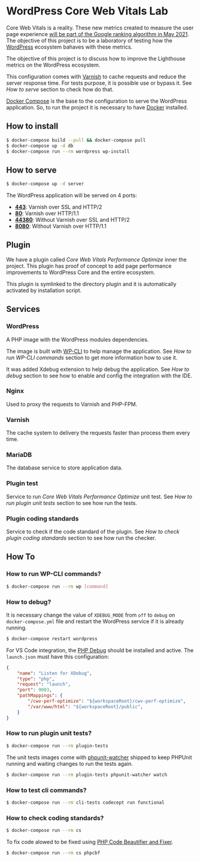 # WordPress Core Web Vitals Lab

Core Web Vitals is a reality. These new metrics created to measure the user page experience [will be part of the Google ranking algorithm in May 2021](https://developers.google.com/search/blog/2020/11/timing-for-page-experience). The objective of this project is to be a laboratory of testing how the [WordPress](http://wordpress.org/) ecosystem bahaves with these metrics.

The objective of this project is to discuss how to improve the Lighthouse metrics on the WordPress ecosystem.

This configuration comes with [Varnish](https://varnish-cache.org/) to cache requests and reduce the server response time. For tests purpose, it is possible use or bypass it. See _How to serve_ section to check how do that.

[Docker Compose](https://docs.docker.com/compose/) is the base to the configuration to serve the WordPress application. So, to run the project it is necessary to have [Docker](https://www.docker.com/) installed.

## How to install

```bash
$ docker-compose build --pull && docker-compose pull
$ docker-compose up -d db
$ docker-compose run --rm wordpress wp-install
```

## How to serve

```bash
$ docker-compose up -d server
```

The WordPress application will be served on 4 ports:

- __[443](https://localhost)__: Varnish over SSL and HTTP/2
- __[80](http://localhost)__: Varnish over HTTP/1.1
- __[44380](https://localhost:44380)__: Without Varnish over SSL and HTTP/2
- __[8080](http://localhost:8080)__: Without Varnish over HTTP/1.1

## Plugin

We have a plugin called _Core Web Vitals Performance Optimize_ inner the project. This plugin has proof of concept to add page performance improvements to WordPress Core and the entire ecosystem.

This plugin is symlinked to the directory plugin and it is automatically activated by installation script.

## Services

### WordPress

A PHP image with the WordPress modules dependencies.

The image is built with [WP-CLI](https://wp-cli.org/) to help manage the application. See _How to run WP-CLI commands_ section to get more information how to use it.

It was added Xdebug extension to help debug the application. See _How to debug_ section to see how to enable and config the integration with the IDE.

### Nginx

Used to proxy the requests to Varnish and PHP-FPM.

### Varnish

The cache system to delivery the requests faster than process them every time.

### MariaDB

The database service to store application data.

### Plugin test

Service to run _Core Web Vitals Performance Optimize_ unit test. See _How to run plugin unit tests_ section to see how run the tests.

### Plugin coding standards

Service to check if the code standard of the plugin. See _How to check plugin coding standards_ section to see how run the checker.

## How To

### How to run WP-CLI commands?

```bash
$ docker-compose run --rm wp [command]
```

### How to debug?

It is necessary change the value of `XDEBUG_MODE` from `off` to `debug` on `docker-compose.yml` file and restart the WordPress service if it is already running.

```bash
$ docker-compose restart wordpress
```

For VS Code integration, the [PHP Debug](https://marketplace.visualstudio.com/items?itemName=felixfbecker.php-debug) should be installed and active. The `launch.json` must have this configuration:

```json
{
    "name": "Listen for XDebug",
    "type": "php",
    "request": "launch",
    "port": 9003,
    "pathMappings": {
        "/cwv-perf-optimize": "${workspaceRoot}/cwv-perf-optimize",
        "/var/www/html": "${workspaceRoot}/public",
    }
}
```

### How to run plugin unit tests?

```bash
$ docker-compose run --rm plugin-tests
```

The unit tests images come with [phpunit-watcher](https://github.com/spatie/phpunit-watcher) shipped to keep PHPUnit running and waiting changes to run the tests again.

```bash
$ docker-compose run --rm plugin-tests phpunit-watcher watch
```

### How to test cli commands?

```bash
$ docker-compose run --rm cli-tests codecept run functional
```


### How to check coding standards?

```bash
$ docker-compose run --rm cs
```

To fix code alowed to be fixed using [PHP Code Beautifier and Fixer](https://github.com/squizlabs/PHP_CodeSniffer/wiki/Fixing-Errors-Automatically).

```bash
$ docker-compose run --rm cs phpcbf
```
